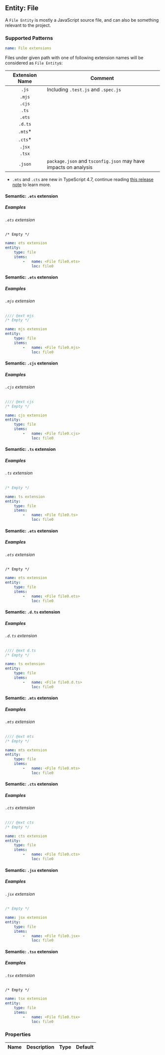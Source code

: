 ## Entity: File

A `File Entity` is mostly a JavaScript source file, and can also be something relevant to the project.

### Supported Patterns

```yaml
name: File extensions
```

Files under given path with one of following extension names will be considered as `File Entity`s:

| Extension Name | Comment                                                         |
|:--------------:|-----------------------------------------------------------------|
|     `.js`      | Including `.test.js` and `.spec.js`                             |
|     `.mjs`     |                                                                 |
|     `.cjs`     |                                                                 |
|     `.ts`      |                                                                 |
|     `.ets`     |                                                                 |
|    `.d.ts`     |                                                                 |
|    `.mts`*     |                                                                 |
|    `.cts`*     |                                                                 |
|     `.jsx`     |                                                                 |
|     `.tsx`     |                                                                 |
|    `.json`     | `package.json` and `tsconfig.json` may have impacts on analysis |

* `.mts` and `.cts` are new in TypeScript 4.7, continue
  reading [this release note](https://www.typescriptlang.org/docs/handbook/release-notes/typescript-4-7.html#new-file-extensions)
  to learn more.

#### Semantic: `.ets` extension

##### Examples

###### `.ets` extension

```ets
/* Empty */
```

```yaml
name: ets extension
entity:
    type: file
    items:
        -   name: <File file0.ets>
            loc: file0
```

#### Semantic: `.ets` extension

##### Examples

###### `.mjs` extension

```js
//// @ext mjs
/* Empty */
```

```yaml
name: mjs extension
entity:
    type: file
    items:
        -   name: <File file0.mjs>
            loc: file0
```

#### Semantic: `.cjs` extension

##### Examples

###### `.cjs` extension

```js
//// @ext cjs
/* Empty */
```

```yaml
name: cjs extension
entity:
    type: file
    items:
        -   name: <File file0.cjs>
            loc: file0
```

#### Semantic: `.ts` extension

##### Examples

###### `.ts` extension

```ts
/* Empty */
```

```yaml
name: ts extension
entity:
    type: file
    items:
        -   name: <File file0.ts>
            loc: file0
```

#### Semantic: `.ets` extension

##### Examples

###### `.ets` extension

```ets
/* Empty */
```

```yaml
name: ets extension
entity:
    type: file
    items:
        -   name: <File file0.ets>
            loc: file0
```

#### Semantic: `.d.ts` extension

##### Examples

###### `.d.ts` extension

```ts
//// @ext d.ts
/* Empty */
```

```yaml
name: ts extension
entity:
    type: file
    items:
        -   name: <File file0.d.ts>
            loc: file0
```

#### Semantic: `.mts` extension

##### Examples

###### `.mts` extension

```js
//// @ext mts
/* Empty */
```

```yaml
name: mts extension
entity:
    type: file
    items:
        -   name: <File file0.mts>
            loc: file0
```

#### Semantic: `.cts` extension

##### Examples

###### `.cts` extension

```js
//// @ext cts
/* Empty */
```

```yaml
name: cts extension
entity:
    type: file
    items:
        -   name: <File file0.cts>
            loc: file0
```

#### Semantic: `.jsx` extension

##### Examples

###### `.jsx` extension

```jsx
/* Empty */
```

```yaml
name: jsx extension
entity:
    type: file
    items:
        -   name: <File file0.jsx>
            loc: file0
```

#### Semantic: `.tsx` extension

##### Examples

###### `.tsx` extension

```tsx
/* Empty */
```

```yaml
name: tsx extension
entity:
    type: file
    items:
        -   name: <File file0.tsx>
            loc: file0
```

<!--
#### Semantic: `.json` extension

##### Examples

###### General JSON file

```json
//// any.json
{}
```

```yaml
name: json extension
entity:
    type: file
    items:
        -   name: <File any.json>
            loc: file0
```

###### `package.json`

For how a `package.json` affects the analysis result, continue
reading [docs/entity/package.md](./package.md) to learn more.

```json
//// package.json
{}
```

```yaml
name: package.json
entity:
    type: file
    items:
        -   name: <File package.json>
            loc: file0
```

###### `tsconfig.json`

```json
//// tsconfig.json
{}
```

```yaml
name: tsconfig.json
entity:
    type: file
    items:
        -   name: <File tsconfig.json>
            loc: file0
```
-->

### Properties

| Name | Description | Type | Default |
|------|-------------|:----:|:-------:|
